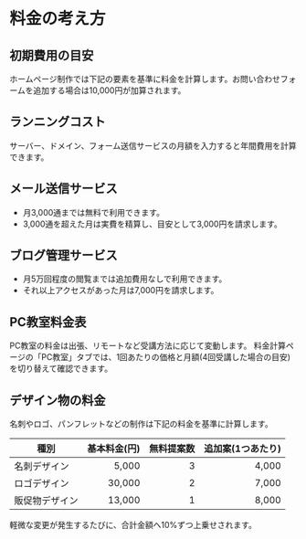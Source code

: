 # 料金の考え方

## 初期費用の目安
ホームページ制作では下記の要素を基準に料金を計算します。お問い合わせフォームを追加する場合は10,000円が加算されます。

## ランニングコスト
サーバー、ドメイン、フォーム送信サービスの月額を入力すると年間費用を計算できます。

## メール送信サービス
- 月3,000通までは無料で利用できます。
- 3,000通を超えた月は実費を精算し、目安として3,000円を請求します。

## ブログ管理サービス
- 月5万回程度の閲覧までは追加費用なしで利用できます。
- それ以上アクセスがあった月は7,000円を請求します。

## PC教室料金表

PC教室の料金は出張、リモートなど受講方法に応じて変動します。
料金計算ページの「PC教室」タブでは、1回あたりの価格と月額(4回受講した場合の目安)を切り替えて確認できます。

## デザイン物の料金

名刺やロゴ、パンフレットなどの制作は下記の料金を基準に計算します。

| 種別 | 基本料金(円) | 無料提案数 | 追加案(1つあたり) |
| --- | ---: | ---: | ---: |
| 名刺デザイン | 5,000 | 3 | 4,000 |
| ロゴデザイン | 30,000 | 2 | 7,000 |
| 販促物デザイン | 13,000 | 1 | 8,000 |

軽微な変更が発生するたびに、合計金額へ10%ずつ上乗せされます。
